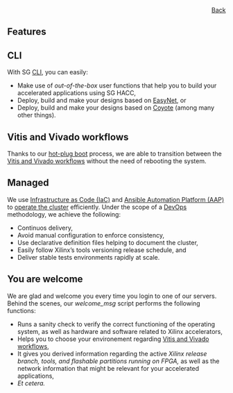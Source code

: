 <div id="readme" class="Box-body readme blob js-code-block-container">
<article class="markdown-body entry-content p-3 p-md-6" itemprop="text">
<p align="right">
<a href="https://github.com/fpgasystems/hacc/blob/main/README.md">Back</a>
</p>

# Features

## CLI
With SG [CLI](/projects.md#cli), you can easily:

* Make use of *out-of-the-box* user functions that help you to build your accelerated applications using SG HACC,
* Deploy, build and make your designs based on [EasyNet](./projects.md#easynet-100-gbe-network-for-hls), or
* Deploy, build and make your designs based on [Coyote](./projects.md#coyote) (among many other things).

## Vitis and Vivado workflows
Thanks to our [hot-plug boot](./vocabulary.md#hot-plug-boot) process, we are able to transition between the [Vitis and Vivado workflows](./vocabulary.md#vitis-and-vivado-workflows) without the need of rebooting the system.

## Managed
We use [Infrastructure as Code (IaC)](./vocabulary.md#infrastructure-as-code-iac) and [Ansible Automation Platform (AAP)](.vocabulary.md#ansible-automation-platform-aap) to [operate the cluster](../docs/operating-the-cluster.md) efficiently. Under the scope of a [DevOps](.vocabulary.md#devops) methodology, we achieve the following: <!-- https://docs.microsoft.com/en-us/devops/deliver/what-is-infrastructure-as-code -->

* Continuos delivery,
* Avoid manual configuration to enforce consistency,
* Use declarative definition files helping to document the cluster,
* Easily follow Xilinx’s tools versioning release schedule, and
* Deliver stable tests environments rapidly at scale.

## You are welcome
We are glad and welcome you every time you login to one of our servers. Behind the scenes, our *welcome_msg* script performs the following functions:

* Runs a sanity check to verify the correct functioning of the operating system, as well as hardware and software related to Xilinx accelerators,
* Helps you to choose your environement regarding [Vitis and Vivado workflows](#vitis-and-vivado-workflows),
* It gives you derived information regarding the active *Xilinx release branch, tools, and flashable partitions running on FPGA,* as well as the network information that might be relevant for your accelerated applications,
* *Et cetera.*